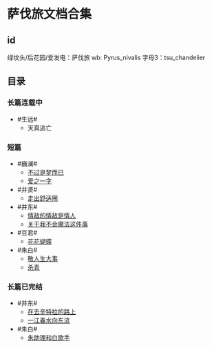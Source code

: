 # 萨伐旅文档合集


## id
绿坟头/后花园/爱发电：萨伐旅
wb: Pyrus_nivalis
字母3：tsu_chandelier



## 目录

### 长篇连载中
- #生远# 
  - 天真逃亡

### 短篇
- #巍澜# 
  - [不过是梦而已](https://github.com/DarkStarSafari/SafariBook/blob/main/%E7%9F%AD%E7%AF%87%E5%90%88%E9%9B%86/%E3%80%90%E5%B7%8D%E6%BE%9C%E3%80%91%E4%B8%8D%E8%BF%87%E6%98%AF%E6%A2%A6%E8%80%8C%E5%B7%B2.md)
  - [爱之一字](https://github.com/DarkStarSafari/SafariBook/blob/main/%E7%9F%AD%E7%AF%87%E5%90%88%E9%9B%86/%E3%80%90%E5%B7%8D%E6%BE%9C%E3%80%91%E7%88%B1%E4%B9%8B%E4%B8%80%E5%AD%97.md)
- #井贤# 
  - [走出舒适圈](https://github.com/DarkStarSafari/SafariBook/blob/main/%E7%9F%AD%E7%AF%87%E5%90%88%E9%9B%86/%E3%80%90%E4%BA%95%E8%B4%A4%E3%80%91%E8%B5%B0%E5%87%BA%E8%88%92%E9%80%82%E5%9C%88.md)
- #井东# 
  - [情敌的情敌是情人](https://github.com/DarkStarSafari/SafariBook/blob/main/%E7%9F%AD%E7%AF%87%E5%90%88%E9%9B%86/%E3%80%90%E4%BA%95%E4%B8%9C%E3%80%91%E6%83%85%E6%95%8C%E7%9A%84%E6%83%85%E6%95%8C%E6%98%AF%E6%83%85%E4%BA%BA.md)
  - [关于我不会魔法这件事](https://github.com/DarkStarSafari/SafariBook/blob/main/%E7%9F%AD%E7%AF%87%E5%90%88%E9%9B%86/%E3%80%90%E4%BA%95%E4%B8%9C%E3%80%91%E5%85%B3%E4%BA%8E%E6%88%91%E4%B8%8D%E4%BC%9A%E9%AD%94%E6%B3%95%E8%BF%99%E4%BB%B6%E4%BA%8B.md)
- #豆君# 
  - [花花蝴蝶](https://github.com/DarkStarSafari/SafariBook/blob/main/%E7%9F%AD%E7%AF%87%E5%90%88%E9%9B%86/%E3%80%90%E8%B1%86%E5%90%9B%E3%80%91%E8%8A%B1%E8%8A%B1%E8%9D%B4%E8%9D%B6.md)
- #朱白# 
  - [敬人生大事](https://github.com/DarkStarSafari/SafariBook/blob/main/%E7%9F%AD%E7%AF%87%E5%90%88%E9%9B%86/%E3%80%90%E6%9C%B1%E7%99%BD%E3%80%91%E6%95%AC%E4%BA%BA%E7%94%9F%E5%A4%A7%E4%BA%8B.md)
  - [杀青](https://github.com/DarkStarSafari/SafariBook/blob/main/%E7%9F%AD%E7%AF%87%E5%90%88%E9%9B%86/%E3%80%90%E6%9C%B1%E7%99%BD%E3%80%91%E6%9D%80%E9%9D%92.md)

### 长篇已完结
- #井东# 
  - [在去辛特拉的路上](https://github.com/DarkStarSafari/SafariBook/blob/main/%E3%80%90%E4%BA%95%E4%B8%9C%E3%80%91%E5%9C%A8%E5%8E%BB%E8%BE%9B%E7%89%B9%E6%8B%89%E7%9A%84%E8%B7%AF%E4%B8%8A/README.md)
  - [一江春水向东流](https://github.com/DarkStarSafari/SafariBook/tree/main/%E3%80%90%E4%BA%95%E4%B8%9C%E3%80%91%E4%B8%80%E6%B1%9F%E6%98%A5%E6%B0%B4%E5%90%91%E4%B8%9C%E6%B5%81)
- #朱白# 
  - [朱助理和白歌手](https://github.com/DarkStarSafari/SafariBook/tree/main/%E3%80%90%E6%9C%B1%E7%99%BD%E3%80%91%E6%9C%B1%E5%8A%A9%E7%90%86%E5%92%8C%E7%99%BD%E6%AD%8C%E6%89%8B)
